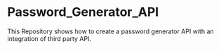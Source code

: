# Password_Generator_API
This Repository shows how to create a password generator API with an integration of third party API. 
